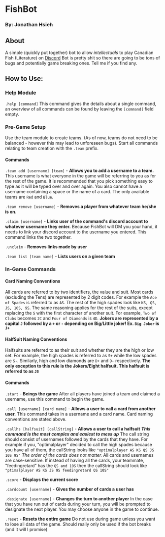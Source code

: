 # FishBot
### By: Jonathan Hsieh

## About
A simple (quickly put together) bot to allow *intellectuals* to play Canadian Fish (Literature) on [Discord](https://discordapp.com/) Bot is pretty shit so there are going to be tons of bugs and potentially game breaking ones. Tell me if you find any.

## How to Use:
### Help Module
`.help [command]` This command gives the details about a single command, an overview of all commands can be found by leaving the `[command]` field empty.

### Pre-Game Setup
Use the team module to create teams. (As of now, teams do not need to be balanced - however this may lead to unforeseen bugs). Start all commands relating to team creation with the `.team` prefix.

#### Commands
`.team add [username] [team]` - **Allows you to add a username to a team.** This username is what everyone in the game will be referring to you as for the rest of the game. It is recommended that you pick something easy to type as it will be typed over and over again. You also cannot have a username containing a space or the name of a card. The only available teams are `Red` and `Blue`.

`.team remove [username]` - **Removes a player from whatever team he/she is on.**

`.claim [username]` - **Links user of the command's discord account to whatever username they enter.** Because FishBot will DM you your hand, it needs to link your discord account to the username you entered. This command links the two together.

`.unclaim` - **Removes links made by user**

`.team list [team name]` - **Lists users on a given team**

### In-Game Commands

#### Card Naming Conventions
All cards are referred to by two identifiers, the value and suit. Most cards (excluding the Tens) are represented by 2 digit codes. For example the `Ace of Spades` is referred to as `AS`. The rest of the high spades look like `KS, QS, JS, 10S, 9S`. The same reasoning applies for the rest of the suits, except replacing the  `S` with the first character of another suit. For example, `Two of Clubs` becomes `2C` and `Four of Diamonds` is `4D`. **Jokers are represented by a capital `J` followed by a `+` or `-` depending on Big/Little joker! Ex. `Big Joker` is `J+`**

#### HalfSuit Naming Conventions
Halfsuits are referred to as their suit and whether they are the high or low set. For example, the high spades is referred to as `S+` while the low spades are `S-`. Similarly, high and low diamonds are `D+` and `D-` respectively. **The only exception to this rule is the Jokers/Eight halfsuit. This halfsuit is referred to as `J8`**

#### Commands
`.start` - **Beings the game** After all players have joined a team and claimed a username, use this command to begin the game.

`.call [username] [card name]` - **Allows a user to call a card from another user.** This command takes in a username and a card name. Card naming conventions are stated above.

`.callhs [halfsuit] [callString]` - **Allows a user to call a halfsuit** **_This command is the most complex and easiest to mess up_** The call string should consist of usernames followed by the cards that they have. For example if you, "optimalplayer" decided to call the high spades because you have all of them, the callString looks like `"optimalplayer AS KS QS JS 10S 9S"` *The order of the cards does not matter.* All cards and usernames are case-sensitive. If instead of having all the cards, your teammate, "feedingretard" has the `QS and 10S` then the callString should look like `"ptimalplayer AS KS JS 9S feedingretard QS 10S"`

`.score` - **Displays the current score**

`.cardcount [username]` - **Gives the number of cards a user has**

`.designate [username]` - **Changes the turn to another player** In the case that you have run out of cards during your turn, you will be prompted to designate the next player. You may choose anyone in the game to continue.

`.reset` - **Resets the entire game** Do not use during game unless you want to lose all data of the game. Should really only be used if the bot breaks (and it will I promise)
